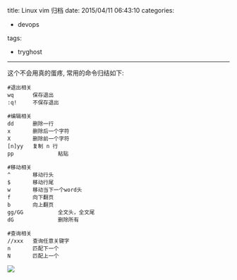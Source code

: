 title: Linux vim 归档
date: 2015/04/11 06:43:10
categories:

 - devops 


tags:

- tryghost

---

这个不会用真的蛋疼, 常用的命令归结如下:

```linux
#退出相关
wq		保存退出
:q!		不保存退出

#编辑相关
dd		删除一行
x		删除后一个字符
X		删除前一个字符
[n]yy	复制 n 行  
pp              粘贴

#移动相关
^		移动行头
$		移动行尾
w		移动当下一个word头
f		向下翻页
b		向上翻页
gg/GG           全文头，全文尾
dG              删除所有

#查询相关
//xxx	查询任意关键字
n		匹配下一个
N		匹配上一个
```

![](https://dn-zuoyun.qbox.me/image/1/07/a6944cd955f2b14e11c80714db9a4.png)



